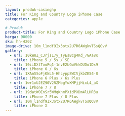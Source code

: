 ```yaml
---
layout: produk-casinghp
title: For King and Country Logo iPhone Case
categories: apple

# Produk
product-title: For King and Country Logo iPhone Case
harga: 90000
sku: hn-4202
image-drive: 10m_l1ndf9Ix3otx2U7R6AWgkvTSsQOvV
gallery:
  - url: 10kW8Z_CJrjsL7y_TyEsBcg4Kd_7GAa8K
    title: iPhone 5 / 5s / SE
  - url: 10iiDXlTooFq1-1nvE2bGwVhkDUDo1Dx9
    title: iPhone 6 / 6s
  - url: 1XAnSSoFjKkL5-Hhcypp8WIVjkbZES4-8
    title: iPhone 6 Plus / 6s Plus
  - url: 1wr1xUJEZ90V2RZMbgYwXMPjjHixL4_aX
    title: iPhone 7 / 8
  - url: 19datWOEnSr5WMgKnmPXidPXDm4lLHR3u
    title: iPhone 7 Plus / 8 Plus
  - url: 10m_l1ndf9Ix3otx2U7R6AWgkvTSsQOvV
    title: iPhone X
---
```

